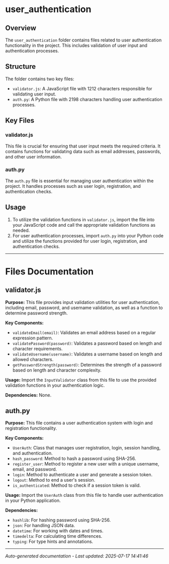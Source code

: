 # user_authentication

## Overview
The `user_authentication` folder contains files related to user authentication functionality in the project. This includes validation of user input and authentication processes.

## Structure
The folder contains two key files:
- `validator.js`: A JavaScript file with 1212 characters responsible for validating user input.
- `auth.py`: A Python file with 2198 characters handling user authentication processes.

## Key Files
### validator.js
This file is crucial for ensuring that user input meets the required criteria. It contains functions for validating data such as email addresses, passwords, and other user information.

### auth.py
The `auth.py` file is essential for managing user authentication within the project. It handles processes such as user login, registration, and authentication checks.

## Usage
1. To utilize the validation functions in `validator.js`, import the file into your JavaScript code and call the appropriate validation functions as needed.
2. For user authentication processes, import `auth.py` into your Python code and utilize the functions provided for user login, registration, and authentication checks.

---

# Files Documentation

## validator.js

**Purpose:** This file provides input validation utilities for user authentication, including email, password, and username validation, as well as a function to determine password strength.

**Key Components:**
- `validateEmail(email)`: Validates an email address based on a regular expression pattern.
- `validatePassword(password)`: Validates a password based on length and character requirements.
- `validateUsername(username)`: Validates a username based on length and allowed characters.
- `getPasswordStrength(password)`: Determines the strength of a password based on length and character complexity.

**Usage:** Import the `InputValidator` class from this file to use the provided validation functions in your authentication logic.

**Dependencies:** None.

## auth.py

**Purpose:** This file contains a user authentication system with login and registration functionality.

**Key Components:**
- `UserAuth`: Class that manages user registration, login, session handling, and authentication.
- `hash_password`: Method to hash a password using SHA-256.
- `register_user`: Method to register a new user with a unique username, email, and password.
- `login`: Method to authenticate a user and generate a session token.
- `logout`: Method to end a user's session.
- `is_authenticated`: Method to check if a session token is valid.

**Usage:** Import the `UserAuth` class from this file to handle user authentication in your Python application.

**Dependencies:**
- `hashlib`: For hashing password using SHA-256.
- `json`: For handling JSON data.
- `datetime`: For working with dates and times.
- `timedelta`: For calculating time differences.
- `typing`: For type hints and annotations.

---
*Auto-generated documentation - Last updated: 2025-07-17 14:41:46*
